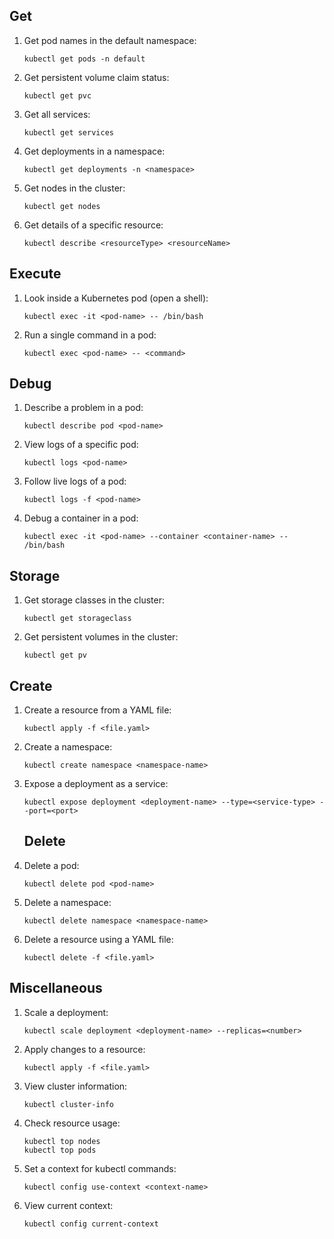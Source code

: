 ## Get
1. Get pod names in the default namespace:
   ```shell
   kubectl get pods -n default
   ```

2. Get persistent volume claim status:
   ```shell
   kubectl get pvc
   ```

3. Get all services:
   ```shell
   kubectl get services
   ```

4. Get deployments in a namespace:
   ```shell
   kubectl get deployments -n <namespace>
   ```

5. Get nodes in the cluster:
   ```shell
   kubectl get nodes
   ```

6. Get details of a specific resource:
   ```shell
   kubectl describe <resourceType> <resourceName>
   ```

## Execute
1. Look inside a Kubernetes pod (open a shell):
   ```shell
   kubectl exec -it <pod-name> -- /bin/bash
   ```

2. Run a single command in a pod:
   ```shell
   kubectl exec <pod-name> -- <command>
   ```
## Debug
1. Describe a problem in a pod:
   ```shell
   kubectl describe pod <pod-name>
   ```

2. View logs of a specific pod:
   ```shell
   kubectl logs <pod-name>
   ```

3. Follow live logs of a pod:
   ```shell
   kubectl logs -f <pod-name>
   ```

4. Debug a container in a pod:
   ```shell
   kubectl exec -it <pod-name> --container <container-name> -- /bin/bash
   ```

## Storage

1. Get storage classes in the cluster:
   ```shell
   kubectl get storageclass
   ```

2. Get persistent volumes in the cluster:
   ```shell
   kubectl get pv
   ```

## Create
1. Create a resource from a YAML file:
   ```shell
   kubectl apply -f <file.yaml>
   ```

2. Create a namespace:
   ```shell
   kubectl create namespace <namespace-name>
   ```

3. Expose a deployment as a service:
   ```shell
   kubectl expose deployment <deployment-name> --type=<service-type> --port=<port>
   ```
   ## Delete
1. Delete a pod:
   ```shell
   kubectl delete pod <pod-name>
   ```

2. Delete a namespace:
   ```shell
   kubectl delete namespace <namespace-name>
   ```

3. Delete a resource using a YAML file:
   ```shell
   kubectl delete -f <file.yaml>
   ```

## Miscellaneous
1. Scale a deployment:
   ```shell
   kubectl scale deployment <deployment-name> --replicas=<number>
   ```

2. Apply changes to a resource:
   ```shell
   kubectl apply -f <file.yaml>
   ```

3. View cluster information:
   ```shell
   kubectl cluster-info
   ```

4. Check resource usage:
   ```shell
   kubectl top nodes
   kubectl top pods
   ```

5. Set a context for kubectl commands:
   ```shell
   kubectl config use-context <context-name>
   ```

6. View current context:
   ```shell
   kubectl config current-context
   ```